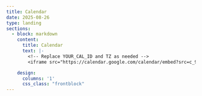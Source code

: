 ```yaml
---
title: Calendar
date: 2025-08-26
type: landing
sections:
  - block: markdown
    content:
      title: Calendar
      text: |-
        <!-- Replace YOUR_CAL_ID and TZ as needed -->
        <iframe src="https://calendar.google.com/calendar/embed?src=c_9aed8fe0b5c6566ffae4237d941507367a5c7d7e646d4bc7113508ec16e64fde%40group.calendar.google.com&ctz=Asia%2FSeoul&color=%233F51B5&src=c_bebf10a1cabc17c68f05623fb8a79bdb84e3d03a385f92885f91490303ca9ec6%40group.calendar.google.com&color=%23E91E63" style="border: 0" width="800" height="600" frameborder="0" scrolling="no"></iframe>

    design:
      columns: '1'
      css_class: "frontblock"
---
```

